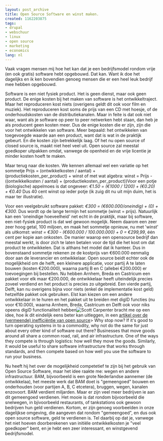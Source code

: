 ```yaml
---
layout: post_archive
title: Open Source Software en winst maken.
created: 1162203875
tags:
- drupal
- webschuur
- linux
- open source
- marketing
- economics
lang: nl
---
```

Vaak vragen mensen mij hoe het kan dat je een bedrijfsmodel rondom vrije (en ook gratis) software hebt opgebouwd. Dat kan. Want ik doe het dagelijks en ik ken bovendien genoeg mensen die er een heel leuk bedrijf mee hebben opgebouwd.

Software is een niet fysiek product. Het is geen dienst, maar ook geen product. De enige kosten bij het maken van software is het ontwikkeltraject. Maar het reproduceren kost niets (overigens geldt dit ook voor film en muziek). Het reproduceren kost soms de prijs van een CD met hoesje, of de onderhoudskosten van de distributiekanalen. Maar in feite is dat ook niet waar, want als je software op peer to peer netwerken hebt staan, dan heb je als producent geen kosten meer. Dus de enige kosten die er zijn, zijn die voor het ontwikkelen van software. Meer bepaald: het ontwikkelen van toegevoegde waarde aan een product, want dat is wat in de praktijk gebeurt. En die kosten zijn betrekkelijk laag. Of het nu open source of closed source is, maakt niet heel veel uit. Open source zal meestal goedkoper uitpakken omdat, vanwege de openheid en de vrije licentie je minder kosten hoeft te maken.

Maar terug naar die kosten. We kennen allemaal wel een variatie op het sommetje Prijs = (ontwikkelkosten / aantal) + (productiekosten_per_product) + winst of met wat algebra: winst = Prijs - ((ontwikkelkosten / aantal) + (productiekosten_per_product))Voor een potje (biologische) appelmoes is dat ongeveer:  _€1.50 = (€1000 / 1200) + (€0.20) + €0.40_ Dus 40 cent winst op ieder potje (ik zuig dit nu uit mijn duim, het is maar ter illustratie).

Voor een veelgebruikt software pakket:   _€300 = (€600.000/oneindig) + (0) + €300._ Dus wordt op de lange termijn het sommetje (winst = prijs). Natuurlijk kan een 'oneindige hoeveelheid' net echt in de praktijk, maar bij software, een niet-fysiek product is dat wel gewoon mogelijk. Neem daarom een zeer zeer hoog getal, 100 miljoen, en maak het sommetje opnieuw, nu met 'winst' als uitkomst: _winst = €300 - (€600.000 / 100.000.000) + 0 = €299,99_, één cent per kopie aan onkosten. De manier waarop een opensource bedrijf dan meestal werkt, is door zich te laten betalen voor de tijd die het kost om dat product te ontwikkelen. Dat is althans het model dat ik hanteer. Dus in bovenstaand sommetje rekenen ze de kostprijs van €600.000 eenmalig door aan de leverancier en ontwikkelaar. Open source beidt echter ook de mogelijkheid om de helft, een kleinere applicatie, voor partij A te laten bouwen (kosten €200.000), waarna partij B en C (allebei €200.000) er toevoegingen bij bestellen. Nu hebben Arnhem, Breda en Castricum een pakket voor elk maar €200.000, de ontwikkelaar heeft uiteindelijk precies zoveel verdiend en het product is precies zo uitgebreid. Een vierde partij, Delft, kan nu overigens bijna voor niets (enkel de implementatie kost geld) hetzelfde pakket ook gebruiken. Elst kan kiezen om een andere ontwikkelaar in te huren en het pakket uit te breiden met digID functies (nu voor €10.000), waarna Arnhem, Breda, Castricum en Delft ook voor niks opeens digiD functionaliteit hebben![Scott Carpenter](http://www.movingtofreedom.org/) bracht me op een idee, hoe ik dit eindelijk eens beter kan uitleggen, in een [artikel over de (vermeende) inefficiëntie van open source](http://www.freesoftwaremagazine.com/articles/free_software_is_a_weak_mode_of_production)> Why stop now? If it's good to turn operating systems in to a commodity, why not do the same for just about every other kind of software out there? Businesses that move goods around all share a common road, rail, and air infrastructure. One of the ways they compete is through logistics: how well they move the goods. Similarly, it would be useful to share software infrastructure that works through standards, and then compete based on how well you use the software to run your business.

Nu heeft hij het over de mogelijkheid competetief te zijn bij het gebruik van Open Source Software, maar het idee raakte me: wegen en andere infrastructuur. BAM, bijvoorbeeld is een grote Nederlandse aannemer (de ontwikkelaa), het meeste werk dat BAM doet is "gemeengoed" bouwen en onderhouden (voor partijen A, B, C etcetera), bruggen, wegen, kanalen enzovoort. BAM verdient miljarden. Maar er zijn veel meer bedrijven ie aan dit gemeengoed verdienen. Het mooie is dat rondom bijvoorbeeld die snelwegen, in bjivoorbeeld restaurants, of tankstations ook gewoon bedrijven hun geld verdienen. Kortom, er zijn genoeg voorbeelden in onze dagelijkse omgeving, die aangeven dat rondom "gemeengoed", en dus ook open source software, geld te verdienen is. Tel daarbij op dat je, vanwege het niet hoeven doorberekenen van initiële ontwikkelkosten je "veel goedkoper" bent, en je hebt een zeer interessant, en winstgevend bedrijfsmodel.
